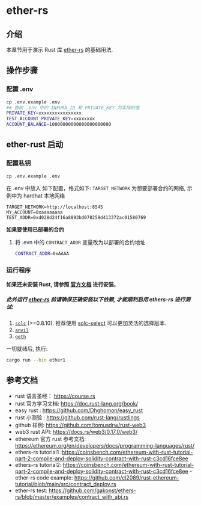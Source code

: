 # ether-rs 

## 介绍
本章节用于演示 Rust 库 [ether-rs](https://github.com/gakonst/ethers-rs) 的基础用法.

## 操作步骤


### 配置 .env

```sh
cp .env.example .env
## 修改 .env 中的 INFURA_ID 和 PRIVATE_KEY 为实际的值
PRIVATE_KEY=xxxxxxxxxxxxxxxx
TEST_ACCOUNT_PRIVATE_KEY=xxxxxxxx
ACCOUNT_BALANCE=10000000000000000000000
```

## ether-rust 启动

### 配置私钥

```
cp .env.example .env
```

在 .env 中放入 如下配置，格式如下:
`TARGET_NETWORK` 为想要部署合约的网络, 示例中为 hardhat 本地网络

```
TARGET_NETWORK=http://localhost:8545
MY_ACCOUNT=0xaaaaaaaa
TEST_ADDR=0xd028d24f16a8893bd078259d413372ac01580769
```

**如果要使用已部署的合约**

1. 将 .evn 中的 `CONTRACT_ADDR` 变量改为以部署的合约地址

   ```bash
   CONTRACT_ADDR=0xAAAA
   ```
   
### 运行程序

**如果还未安装 Rust, 请参照 [官方文档](https://www.rust-lang.org/learn/get-started) 进行安装**。


##### 此外运行 [ether-rs](https://github.com/gakonst/ethers-rs) 前请确保正确安装以下依赖, 才能顺利启用 **ethers-rs** 进行测试: 
1. [`solc`](https://solidity.readthedocs.io/en/latest/installing-solidity.html) (>=0.8.10). 推荐使用 [solc-select](https://github.com/crytic/solc-select) 可以更加灵活的选择版本.
2. [`anvil`](https://github.com/foundry-rs/foundry/blob/master/anvil/README.md)
3. [`geth`](https://github.com/ethereum/go-ethereum)  
  
  
  

一切就绪后, 执行:

```bash
cargo run --bin ether1
```

## 参考文档

- rust 语言圣经： <https://course.rs>
- rust 官方学习文档: <https://doc.rust-lang.org/book/>
- easy rust : <https://github.com/Dhghomon/easy_rust>
- rust 小测验 : <https://github.com/rust-lang/rustlings>
- github 样例: <https://github.com/tomusdrw/rust-web3>
- web3 rust API: <https://docs.rs/web3/0.17.0/web3/>
- ethereum 官方 rust 参考文档: <https://ethereum.org/en/developers/docs/programming-languages/rust/>
- ethers-rs tutorial1 :https://coinsbench.com/ethereum-with-rust-tutorial-part-2-compile-and-deploy-solidity-contract-with-rust-c3cd16fce8ee 
- ethers-rs tutorial2: https://coinsbench.com/ethereum-with-rust-tutorial-part-2-compile-and-deploy-solidity-contract-with-rust-c3cd16fce8ee
-ether-rs code example: https://github.com/cl2089/rust-ethereum-tutorial/blob/main/src/contract_deploy.rs
- ether-rs test: https://github.com/gakonst/ethers-rs/blob/master/examples/contract_with_abi.rs
